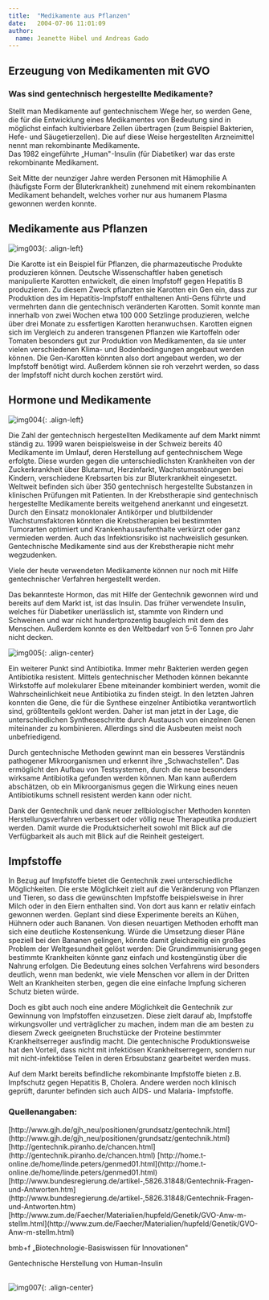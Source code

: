 ```yaml
---
title:  "Medikamente aus Pflanzen"
date:   2004-07-06 11:01:09
author: 
  name: Jeanette Hübel und Andreas Gado
---
```


<h2>Erzeugung von Medikamenten mit GVO</h2>
<h3>Was sind gentechnisch hergestellte Medikamente?</h3>
<p>Stellt man Medikamente auf gentechnischem Wege her, so werden Gene, die für die Entwicklung eines Medikamentes von Bedeutung sind in möglichst einfach kultivierbare Zellen übertragen (zum Beispiel Bakterien, Hefe- und Säugetierzellen). Die auf diese Weise hergestellten Arzneimittel nennt man rekombinante Medikamente.<br />Das 1982 eingeführte „Human"-Insulin (für Diabetiker) war das erste rekombinante Medikament.</p>
<p>Seit Mitte der neunziger Jahre werden Personen mit Hämophilie A (häufigste Form der Bluterkrankheit) zunehmend mit einem rekombinanten Medikament behandelt, welches vorher nur aus humanem Plasma gewonnen werden konnte.</p>
<h2>Medikamente aus Pflanzen</h2>

![img003](/assets/images/Medikamente/image003.gif){: .align-left}

<p>Die Karotte ist ein Beispiel für Pflanzen, die pharmazeutische Produkte produzieren können. Deutsche Wissenschaftler haben genetisch manipulierte Karotten entwickelt, die einen Impfstoff gegen Hepatitis B produzieren. Zu diesem Zweck pflanzten sie Karotten ein Gen ein, dass zur Produktion des im Hepatitis-Impfstoff enthaltenen Anti-Gens führte und vermehrten dann die gentechnisch veränderten Karotten. Somit konnte man innerhalb von zwei Wochen etwa 100 000 Setzlinge produzieren, welche über drei Monate zu essfertigen Karotten heranwuchsen. Karotten eignen sich im Vergleich zu anderen transgenen Pflanzen wie Kartoffeln oder Tomaten besonders gut zur Produktion von Medikamenten, da sie unter vielen verschiedenen Klima- und Bodenbedingungen angebaut werden können. Die Gen-Karotten könnten also dort angebaut werden, wo der Impfstoff benötigt wird. Außerdem können sie roh verzehrt werden, so dass der Impfstoff nicht durch kochen zerstört wird.</p>
<h2>Hormone und Medikamente</h2>

![img004](/assets/images/Medikamente/image004.jpg){: .align-left}

<p>Die Zahl der gentechnisch hergestellten Medikamente auf dem Markt nimmt ständig zu. 1999 waren beispielsweise in der Schweiz bereits 40 Medikamente im Umlauf, deren Herstellung auf gentechnischem Wege erfolgte. Diese wurden gegen die unterschiedlichsten Krankheiten von der Zuckerkrankheit über Blutarmut, Herzinfarkt, Wachstumsstörungen bei Kindern, verschiedene Krebsarten bis zur Bluterkrankheit eingesetzt. Weltweit befinden sich über 350 gentechnisch hergestellte Substanzen in klinischen Prüfungen mit Patienten. In der Krebstherapie sind gentechnisch hergestellte Medikamente bereits weitgehend anerkannt und eingesetzt. Durch den Einsatz monoklonaler Antikörper und blutbildender Wachstumsfaktoren könnten die Krebstherapien bei bestimmten Tumorarten optimiert und Krankenhausaufenthalte verkürzt oder ganz vermieden werden. Auch das Infektionsrisiko ist nachweislich gesunken. Gentechnische Medikamente sind aus der Krebstherapie nicht mehr wegzudenken.</p>
<p>Viele der heute verwendeten Medikamente können nur noch mit Hilfe gentechnischer Verfahren hergestellt werden.</p>
<p>Das bekannteste Hormon, das mit Hilfe der Gentechnik gewonnen wird und bereits auf dem Markt ist, ist das Insulin. Das früher verwendete Insulin, welches für Diabetiker unerlässlich ist, stammte von Rindern und Schweinen und war nicht hundertprozentig baugleich mit dem des Menschen. Außerdem konnte es den Weltbedarf von 5-6 Tonnen pro Jahr nicht decken.</p>

![img005](/assets/images/Medikamente/image005.png){: .align-center}

<p>Ein weiterer Punkt sind Antibiotika. Immer mehr Bakterien werden gegen Antibiotika resistent. Mittels gentechnischer Methoden können bekannte Wirkstoffe auf molekularer Ebene miteinander kombiniert werden, womit die Wahrscheinlichkeit neue Antibiotika zu finden steigt. In den letzten Jahren konnten die Gene, die für die Synthese einzelner Antibiotika verantwortlich sind, größtenteils geklont werden. Daher ist man jetzt in der Lage, die unterschiedlichen Syntheseschritte durch Austausch von einzelnen Genen miteinander zu kombinieren. Allerdings sind die Ausbeuten meist noch unbefriedigend.</p>
<p>Durch gentechnische Methoden gewinnt man ein besseres Verständnis pathogener Mikroorganismen und erkennt ihre „Schwachstellen". Das ermöglicht den Aufbau von Testsystemen, durch die neue besonders wirksame Antibiotika gefunden werden können. Man kann außerdem abschätzen, ob ein Mikroorganismus gegen die Wirkung eines neuen Antibiotikums schnell resistent werden kann oder nicht.</p>
<p>Dank der Gentechnik und dank neuer zellbiologischer Methoden konnten Herstellungsverfahren verbessert oder völlig neue Therapeutika produziert werden. Damit wurde die Produktsicherheit sowohl mit Blick auf die Verfügbarkeit als auch mit Blick auf die Reinheit gesteigert.</p>
<h2>Impfstoffe</h2>
<p>In Bezug auf Impfstoffe bietet die Gentechnik zwei unterschiedliche Möglichkeiten. Die erste Möglichkeit zielt auf die Veränderung von Pflanzen und Tieren, so dass die gewünschten Impfstoffe beispielsweise in ihrer Milch oder in den Eiern enthalten sind. Von dort aus kann er relativ einfach gewonnen werden. Geplant sind diese Experimente bereits an Kühen, Hühnern oder auch Bananen. Von diesen neuartigen Methoden erhofft man sich eine deutliche Kostensenkung. Würde die Umsetzung dieser Pläne speziell bei den Bananen gelingen, könnte damit gleichzeitig ein großes Problem der Weltgesundheit gelöst werden: Die Grundimmunisierung gegen bestimmte Krankheiten könnte ganz einfach und kostengünstig über die Nahrung erfolgen. Die Bedeutung eines solchen Verfahrens wird besonders deutlich, wenn man bedenkt, wie viele Menschen vor allem in der Dritten Welt an Krankheiten sterben, gegen die eine einfache Impfung sicheren Schutz bieten würde.</p>
<p>Doch es gibt auch noch eine andere Möglichkeit die Gentechnik zur Gewinnung von Impfstoffen einzusetzen. Diese zielt darauf ab, Impfstoffe wirkungsvoller und verträglicher zu machen, indem man die am besten zu diesem Zweck geeigneten Bruchstücke der Proteine bestimmter Krankheitserreger ausfindig macht. Die gentechnische Produktionsweise hat den Vorteil, dass nicht mit infektiösen Krankheitserregern, sondern nur mit nicht-infektiöse Teilen in deren Erbsubstanz gearbeitet werden muss.</p>
<p>Auf dem Markt bereits befindliche rekombinante Impfstoffe bieten z.B. Impfschutz gegen Hepatitis B, Cholera. Andere werden noch klinisch geprüft, darunter befinden sich auch AIDS- und Malaria- Impfstoffe.</p>
<h3>Quellenangaben:</h3>
[http://www.gjh.de/gjh_neu/positionen/grundsatz/gentechnik.html](http://www.gjh.de/gjh_neu/positionen/grundsatz/gentechnik.html)    
[http://gentechnik.piranho.de/chancen.html](http://gentechnik.piranho.de/chancen.html)     
[http://home.t-online.de/home/linde.peters/genmed01.html](http://home.t-online.de/home/linde.peters/genmed01.html)     
[http://www.bundesregierung.de/artikel-,5826.31848/Gentechnik-Fragen-und-Antworten.htm](http://www.bundesregierung.de/artikel-,5826.31848/Gentechnik-Fragen-und-Antworten.htm)      [http://www.zum.de/Faecher/Materialien/hupfeld/Genetik/GVO-Anw-m-stellm.html](http://www.zum.de/Faecher/Materialien/hupfeld/Genetik/GVO-Anw-m-stellm.html)     
<p>bmb+f „Biotechnologie-Basiswissen für Innovationen"</p>
<p>Gentechnische Herstellung von Human-Insulin<br /><br /></p>

![img007](/assets/images/Medikamente/image007.jpg){: .align-center}
